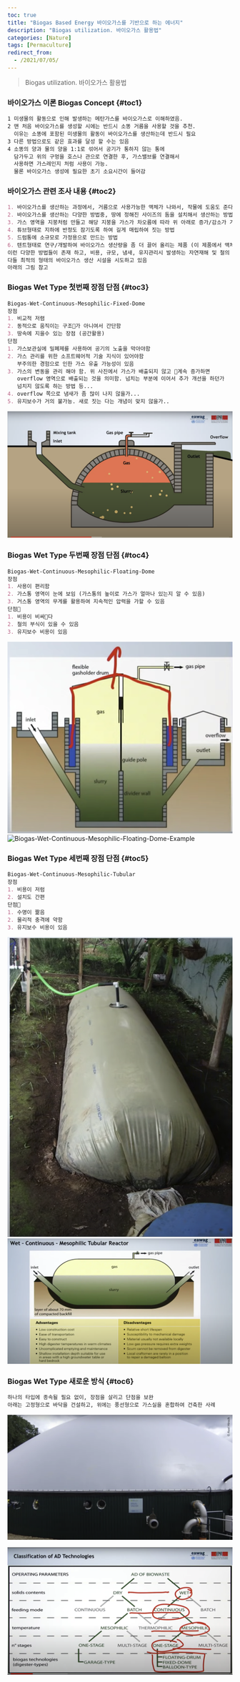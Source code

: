```yaml
---
toc: true
title: "Biogas Based Energy 바이오가스를 기반으로 하는 에너지"
description: "Biogas utilization. 바이오가스 활용법" 
categories: [Nature]
tags: [Permaculture]
redirect_from:
  - /2021/07/05/
---
```


> Biogas utilization. 바이오가스 활용법

### 바이오가스 이론 Biogas Concept {#toc1}

```md
1 미생물의 활동으로 인해 발생하는 메탄가스를 바이오가스로 이해하였음.
2 맨 처음 바이오가스를 생성할 시에는 반드시 소똥 거름을 사용할 것을 추천.
  이유는 소똥에 포함된 미생물의 활동이 바이오가스를 생산하는데 반드시 필요
3 다른 방법으로도 같은 효과를 달성 할 수는 있음
4 소똥의 양과 물의 양을 1:1로 섞어서 공기가 통하지 않는 통에
  담가두고 위의 구멍을 호스나 관으로 연결한 후, 가스밸브를 연결해서
  사용하면 가스레인지 처럼 사용이 가능.
  물론 바이오가스 생성에 필요한 초기 소요시간이 들어감
```

### 바이오가스 관련 조사 내용 {#toc2}

```md
1. 바이오가스를 생산하는 과정에서, 거름으로 사용가능한 액체가 나와서, 작물에 도움도 준다는 영상도 보았음
2. 바이오가스를 생산하는 다양한 방법중, 땅에 정해진 사이즈의 돔을 설치해서 생산하는 방법
3. 가스 영역을 지붕처럼 만들고 해당 지붕을 가스가 차오름에 따라 위 아래로 증가/감소가 가능하도록 짓는 방법
4. 튜브형태로 지하에 반정도 잠기도록 하여 길게 매립하여 짓는 방법
5. 드럼통에 소규모로 가정용으로 만드는 방법
6. 텐트형태로 연구/개발하여 바이오가스 생산량을 좀 더 끌어 올리는 제품 (이 제품에서 액체 거름이 발생한다고 보았음)
이런 다양한 방법들이 존재 하고, 비용, 규모, 냄새, 유지관리시 발생하는 자연재해 및 철의 부식 등을 고려하여
다들 최적의 형태의 바이오가스 생산 시설을 시도하고 있음
아래의 그림 참고
```

### Biogas Wet Type 첫번째 장점 단점 {#toc3}

```md
Biogas-Wet-Continuous-Mesophilic-Fixed-Dome
장점
1. 비교적 저렴
2. 동적으로 움직이는 구조가 아니여서 간단함
3. 땅속에 지을수 있는 장점 (공간활용)
단점
1. 가스보관실에 밀폐제를 사용하여 공기의 노출을 막아야함
2. 가스 관리를 위한 소프트웨어적 기술 지식이 있어야함
   부주의한 경험으로 인한 가스 유출 가능성이 있음
3. 가스의 변동을 관리 해야 함. 위 사진에서 가스가 배출되지 않고 계속 증가하면
   overflow 영역으로 배출되는 것을 의미함. 넘치는 부분에 이어서 추가 개선을 하던가
   넘치지 않도록 하는 방법 등...
4. overflow 쪽으로 냄새가 좀 많이 나지 않을가...
5. 유지보수가 거의 불가능. 새로 짓는 다는 개념이 맞지 않을가..
```

![Biogas-Wet-Continuous-Mesophilic-Fixed-Dome](/assets/images/screen/Biogas02.png)

### Biogas Wet Type 두번째 장점 단점 {#toc4}

```md
Biogas-Wet-Continuous-Mesophilic-Floating-Dome
장점
1. 사용이 편리함
2. 가스통 영역이 눈에 보임 (가스통의 높이로 가스가 얼마나 있는지 알 수 있음)
3. 거스통 영역의 무게를 활용하여 지속적인 압력을 가할 수 있음
단점
1. 비용이 비싸다
2. 철의 부식이 있을 수 있음
3. 유지보수 비용이 있음
```

![Biogas-Wet-Continuous-Mesophilic-Floating-Dome](/assets/images/screen/Biogas03.png)
![Biogas-Wet-Continuous-Mesophilic-Floating-Dome-Example](/assets/images/screen/Biogas04.png)

### Biogas Wet Type 세번째 장점 단점 {#toc5}

```md
Biogas-Wet-Continuous-Mesophilic-Tubular
장점
1. 비용이 저럼
2. 설치도 간편
단점
1. 수명이 짦음
2. 물리적 충격에 약함
3. 유지보수 비용이 있음
```

![Biogas-Wet-Continuous-Mesophilic-Tubular01](/assets/images/screen/Biogas05.png)
![Biogas-Wet-Continuous-Mesophilic-Tubular02](/assets/images/screen/Biogas06.png)

### Biogas Wet Type 새로운 방식  {#toc6}

```md
하나의 타입에 종속될 필요 없이, 장점을 살리고 단점을 보완
아래는 고정형으로 바닥을 건설하고, 위에는 풍선형으로 가스실을 혼합하여 건축한 사례

```

![Biogas-Wet-Continuous-Mesophilic-Example](/assets/images/screen/Biogas07.png)

![Biogas구분](/assets/images/screen/Biogas01.png)

[^1]: This is a footnote.

[kramdown]: https://kramdown.gettalong.org/
[My Blog]: https://marindie.github.io
